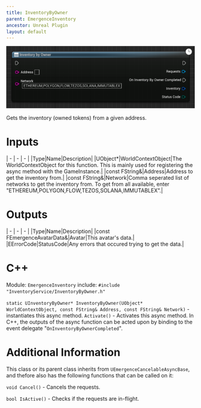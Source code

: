 ```yaml
---
title: InventoryByOwner
parent: EmergenceInventory
ancestor: Unreal Plugin
layout: default
---
```


![](InventoryByOwner.png)

Gets the inventory (owned tokens) from a given address.

# Inputs

| - | - | - |
|Type|Name|Description|
|UObject\*|WorldContextObject|The WorldContextObject for this function. This is mainly used for registering the async method with the GameInstance.|
|const FString&|Address|Address to get the inventory from.|
|const FString&|Network|Comma seperated list of networks to get the inventory from. To get from all available, enter "ETHEREUM,POLYGON,FLOW,TEZOS,SOLANA,IMMUTABLEX".|

# Outputs

| - | - | - |
|Type|Name|Description|
|const FEmergenceAvatarData&|Avatar|This avatar's data.|
|EErrorCode|StatusCode|Any errors that occured trying to get the data.|

# C++
Module: `EmergenceInventory`
include: `#include "InventoryService/InventoryByOwner.h"`

`static UInventoryByOwner* InventoryByOwner(UObject* WorldContextObject, const FString& Address, const FString& Network)` - instantiates this async method.
`Activate()` - Activates this async method.
In C++, the outputs of the async function can be acted upon by binding to the event delegate "`OnInventoryByOwnerCompleted`".

# Additional Information

This class or its parent class inherits from `UEmergenceCancelableAsyncBase`, and thefore also has the following functions that can be called on it:

`void Cancel()` - Cancels the requests.

`bool IsActive()` - Checks if the requests are in-flight.